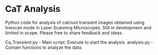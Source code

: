 # CaT Analysis
Python code for analysis of calcium transient images obtained using linescan mode in Laser Scanning Microscopes. Still in development and limited in scope. Please free to share feedback and ideas.

Ca_Transient.py - Main script. Execute to start the analysis.
analysis.py - Contain functions to analyze the data.
